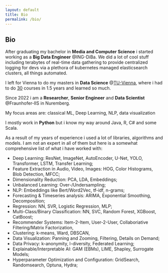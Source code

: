 ```yaml
---
layout: default
title: Bio
permalink: /bio/
---
```


## Bio

After graduating my bachelor in __Media and Computer Science__ i started working as a __Big Data Engineer__ @ING-DiBa. We did a lot of cool stuff including terabytes of real-time data gathering to provide centralized logging for devs via a plethora of kubernetes managed elasticsearch clusters, all things automated.  

I left for Vienna to do my masters in __Data Science__ @[TU-Vienna](https://informatics.tuwien.ac.at/master/data-science/), where i had to do [30](https://tiss.tuwien.ac.at/curriculum/public/curriculum.xhtml?dswid=9531&dsrid=626&locale=en&key=67853) courses in 1.5 years and learned so much. 

Since 2022 i am a __Researcher__, __Senior Engineer__ and __Data Scientist__ @Fraunhofer-IIS in Nuremberg. 

My focus areas are: classical ML, Deep Learning, NLP, data visualization

I mostly work in __Python__ but i know my way around Java, R, C# and some Scala.

As a result of my years of experience i used a lot of libraries, algorithms and models. I am not an expert in all of them but here is a somewhat comprehensive list of what i have worked with:



<!-- <details>
<summary>Click to expand</summary> -->

- Deep Learning: ResNet, ImageNet, AutoEncoder, U-Net, YOLO, Transformer, LSTM, Transfer Learning;      
- Feature Extraction in Audio, Video, Images: HOG, Color Histograms, Blob Detection, MFCC;  
- Dimensionality Reduction: PCA, LDA, Embeddings;  
- Unbalanced Learning: Over-/Undersampling;  
- NLP: Embeddings like Bert/Word2Vec, tf-idf, n-grams;  
- Forecasting & Timeseries analysis: ARIMA, Exponential Smoothing, Decomposition;  
- Regression: NN, SVR, Logistic Regression, MLP;  
- Multi-Class/Binary Classification: NN, SVC, Random Forest, XGBoost, CatBoost;  
- Recommender Systems: Item-2-Item, User-2-User, Collaboriative Filtering/Matrix Factorization,  
- Clustering: k-means, Ward, DBSCAN,  
- Data Visualization: Panning and Zooming, Filtering, Details on Demand;  
- Data Privacy: k-anonymity, l-diversity, Federated Learning;  
- Explainable/Interpretable AI: GAM (EBMs), LIME, Shapley, Surrogate Models;  
- Hyperparameter Optimization and Configuration: GridSearch, Randomsearch, Optuna, Hydra;  

<!-- </details> -->